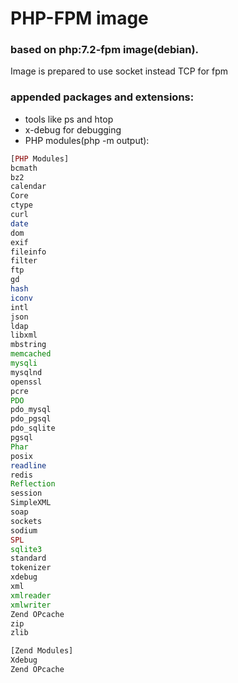 # PHP-FPM image
### based on php:7.2-fpm image(debian).
Image is prepared to use socket instead TCP for fpm
### appended packages and extensions:
* tools like ps and htop
* x-debug for debugging
* PHP modules(php -m output):
``` php
[PHP Modules]
bcmath
bz2
calendar
Core
ctype
curl
date
dom
exif
fileinfo
filter
ftp
gd
hash
iconv
intl
json
ldap
libxml
mbstring
memcached
mysqli
mysqlnd
openssl
pcre
PDO
pdo_mysql
pdo_pgsql
pdo_sqlite
pgsql
Phar
posix
readline
redis
Reflection
session
SimpleXML
soap
sockets
sodium
SPL
sqlite3
standard
tokenizer
xdebug
xml
xmlreader
xmlwriter
Zend OPcache
zip
zlib

[Zend Modules]
Xdebug
Zend OPcache
```